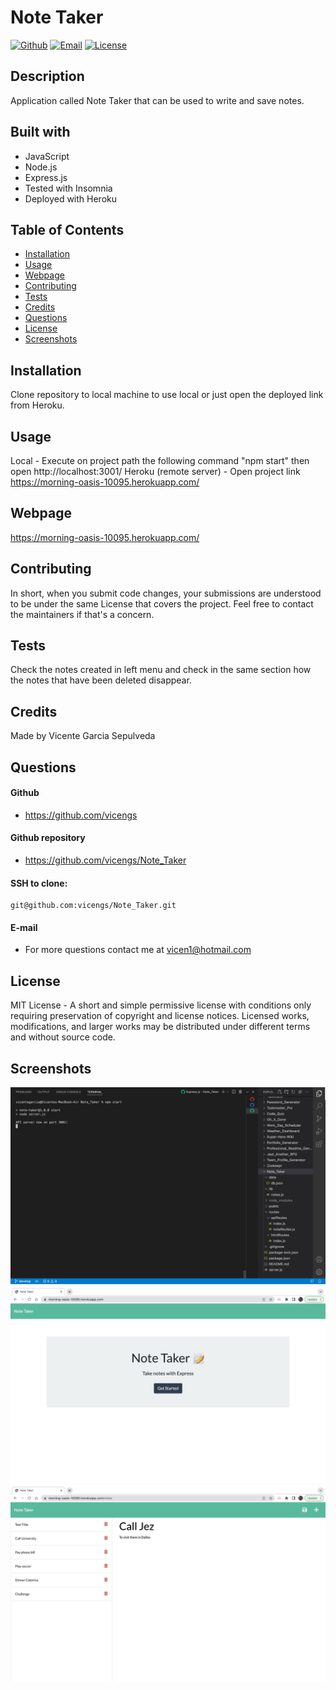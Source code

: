 # Note Taker

[![Github](https://img.shields.io/static/v1?label=Github&message=vicengs&color=yellow)](https://github.com/vicengs) [![Email](https://img.shields.io/static/v1?label=Email&message=Vicente&color=informational)](mailto:vicen1@hotmail.com) [![License](https://img.shields.io/static/v1?label=License&message=MIT&color=green)](http://choosealicense.com/licenses/mit/)

## Description
  
Application called Note Taker that can be used to write and save notes.

## Built with

- JavaScript
- Node.js
- Express.js
- Tested with Insomnia
- Deployed with Heroku

## Table of Contents

* [Installation](#installation)
* [Usage](#usage)
* [Webpage](#webpage)
* [Contributing](#contributing)
* [Tests](#tests)
* [Credits](#credits)
* [Questions](#questions)
* [License](#license)
* [Screenshots](#screenshots)

## Installation

Clone repository to local machine to use local or just open the deployed link from Heroku.

## Usage

Local - Execute on project path the following command "npm start" then open http://localhost:3001/
Heroku (remote server) - Open project link https://morning-oasis-10095.herokuapp.com/

## Webpage

https://morning-oasis-10095.herokuapp.com/

## Contributing

In short, when you submit code changes, your submissions are understood to be under the same License that covers the project. Feel free to contact the maintainers if that's a concern.

## Tests

Check the notes created in left menu and check in the same section how the notes that have been deleted disappear.

## Credits

Made by Vicente Garcia Sepulveda

## Questions

#### Github
  
- https://github.com/vicengs

#### Github repository

- https://github.com/vicengs/Note_Taker

#### SSH to clone:

    git@github.com:vicengs/Note_Taker.git
  
#### E-mail
  
- For more questions contact me at vicen1@hotmail.com

## License

MIT License - A short and simple permissive license with conditions only requiring preservation of copyright and license notices. Licensed works, modifications, and larger works may be distributed under different terms and without source code.

## Screenshots
    
![Server](/assets/images/server.jpg)
![Main](/assets/images/mainPage.jpg)
![Notes](/assets/images/notesPage.jpg)